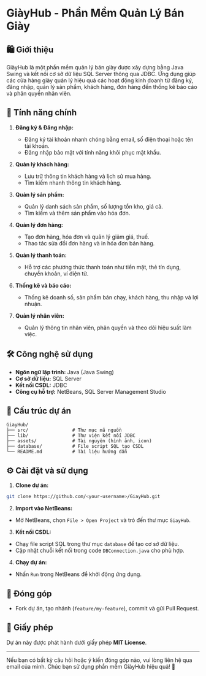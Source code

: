 # GiàyHub - Phần Mềm Quản Lý Bán Giày

## 🛍️ Giới thiệu
GiàyHub là một phần mềm quản lý bán giày được xây dựng bằng Java Swing và kết nối cơ sở dữ liệu SQL Server thông qua JDBC. Ứng dụng giúp các cửa hàng giày quản lý hiệu quả các hoạt động kinh doanh từ đăng ký, đăng nhập, quản lý sản phẩm, khách hàng, đơn hàng đến thống kê báo cáo và phân quyền nhân viên.

## 🚀 Tính năng chính
1. **Đăng ký & Đăng nhập:**
   - Đăng ký tài khoản nhanh chóng bằng email, số điện thoại hoặc tên tài khoản.
   - Đăng nhập bảo mật với tính năng khôi phục mật khẩu.

2. **Quản lý khách hàng:**
   - Lưu trữ thông tin khách hàng và lịch sử mua hàng.
   - Tìm kiếm nhanh thông tin khách hàng.

3. **Quản lý sản phẩm:**
   - Quản lý danh sách sản phẩm, số lượng tồn kho, giá cả.
   - Tìm kiếm và thêm sản phẩm vào hóa đơn.

4. **Quản lý đơn hàng:**
   - Tạo đơn hàng, hóa đơn và quản lý giảm giá, thuế.
   - Thao tác sửa đổi đơn hàng và in hóa đơn bán hàng.

5. **Quản lý thanh toán:**
   - Hỗ trợ các phương thức thanh toán như tiền mặt, thẻ tín dụng, chuyển khoản, ví điện tử.

6. **Thống kê và báo cáo:**
   - Thống kê doanh số, sản phẩm bán chạy, khách hàng, thu nhập và lợi nhuận.

7. **Quản lý nhân viên:**
   - Quản lý thông tin nhân viên, phân quyền và theo dõi hiệu suất làm việc.

## 🛠️ Công nghệ sử dụng
- **Ngôn ngữ lập trình:** Java (Java Swing)
- **Cơ sở dữ liệu:** SQL Server
- **Kết nối CSDL:** JDBC
- **Công cụ hỗ trợ:** NetBeans, SQL Server Management Studio

## 📂 Cấu trúc dự án
```
GiayHub/
├── src/                # Thư mục mã nguồn
├── lib/                # Thư viện kết nối JDBC
├── assets/             # Tài nguyên (hình ảnh, icon)
├── database/           # File script SQL tạo CSDL
└── README.md           # Tài liệu hướng dẫn
```

## ⚙️ Cài đặt và sử dụng
1. **Clone dự án:**
```bash
git clone https://github.com/<your-username>/GiayHub.git
```

2. **Import vào NetBeans:**
- Mở NetBeans, chọn `File > Open Project` và trỏ đến thư mục `GiayHub`.

3. **Kết nối CSDL:**
- Chạy file script SQL trong thư mục `database` để tạo cơ sở dữ liệu.
- Cập nhật chuỗi kết nối trong code `DBConnection.java` cho phù hợp.

4. **Chạy dự án:**
- Nhấn `Run` trong NetBeans để khởi động ứng dụng.

## 🤝 Đóng góp
- Fork dự án, tạo nhánh (`feature/my-feature`), commit và gửi Pull Request.

## 📄 Giấy phép
Dự án này được phát hành dưới giấy phép **MIT License**.

---
Nếu bạn có bất kỳ câu hỏi hoặc ý kiến đóng góp nào, vui lòng liên hệ qua email của mình. Chúc bạn sử dụng phần mềm GiàyHub hiệu quả! 🚀

